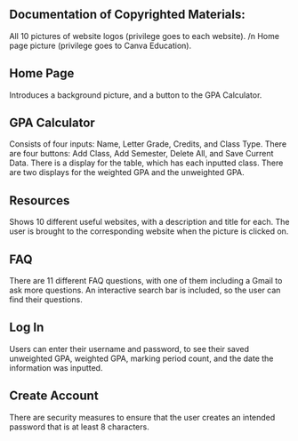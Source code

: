 Documentation of Copyrighted Materials: 
-
All 10 pictures of website logos (privilege goes to each website).
/n Home page picture (privilege goes to Canva Education).


Home Page
-
Introduces a background picture, and a button to the GPA Calculator.

GPA Calculator
-
Consists of four inputs: Name, Letter Grade, Credits, and Class Type. 
There are four buttons: Add Class, Add Semester, Delete All, and Save Current Data.
There is a display for the table, which has each inputted class.
There are two displays for the weighted GPA and the unweighted GPA.

Resources
-
Shows 10 different useful websites, with a description and title for each.
The user is brought to the corresponding website when the picture is clicked on.

FAQ
-
There are 11 different FAQ questions, with one of them including a Gmail to ask more questions.
An interactive search bar is included, so the user can find their questions.

Log In 
-
Users can enter their username and password, to see their saved unweighted GPA, weighted GPA, marking period count, and the date the information was inputted.

Create Account
-
There are security measures to ensure that the user creates an intended password that is at least 8 characters.


